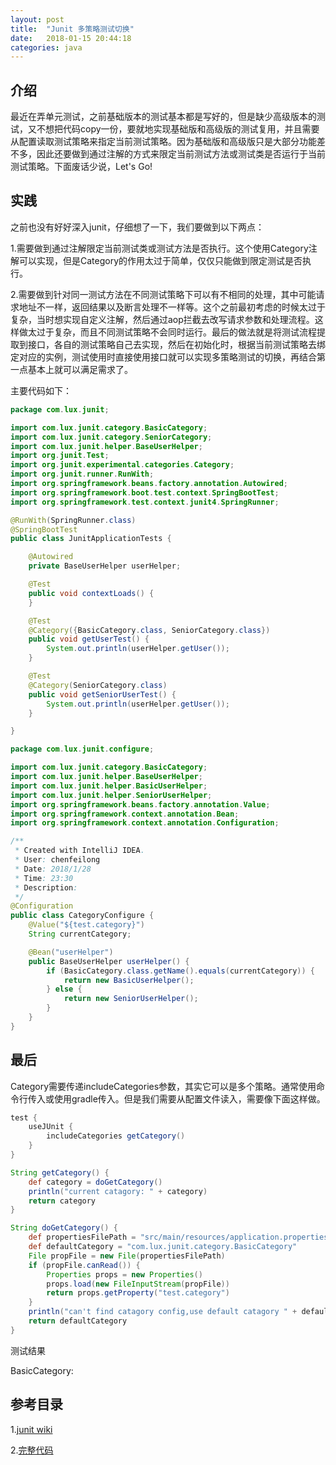 ```yaml
---
layout: post
title:  "Junit 多策略测试切换"
date:   2018-01-15 20:44:18
categories: java
---
```


## 介绍

最近在弄单元测试，之前基础版本的测试基本都是写好的，但是缺少高级版本的测试，又不想把代码copy一份，要就地实现基础版和高级版的测试复用，并且需要从配置读取测试策略来指定当前测试策略。因为基础版和高级版只是大部分功能差不多，因此还要做到通过注解的方式来限定当前测试方法或测试类是否运行于当前测试策略。下面废话少说，Let's Go!

## 实践

之前也没有好好深入junit，仔细想了一下，我们要做到以下两点：

1.需要做到通过注解限定当前测试类或测试方法是否执行。这个使用Category注解可以实现，但是Category的作用太过于简单，仅仅只能做到限定测试是否执行。

2.需要做到针对同一测试方法在不同测试策略下可以有不相同的处理，其中可能请求地址不一样，返回结果以及断言处理不一样等。这个之前最初考虑的时候太过于复杂，当时想实现自定义注解，然后通过aop拦截去改写请求参数和处理流程。这样做太过于复杂，而且不同测试策略不会同时运行。最后的做法就是将测试流程提取到接口，各自的测试策略自己去实现，然后在初始化时，根据当前测试策略去绑定对应的实例，测试使用时直接使用接口就可以实现多策略测试的切换，再结合第一点基本上就可以满足需求了。


主要代码如下：

```java
package com.lux.junit;

import com.lux.junit.category.BasicCategory;
import com.lux.junit.category.SeniorCategory;
import com.lux.junit.helper.BaseUserHelper;
import org.junit.Test;
import org.junit.experimental.categories.Category;
import org.junit.runner.RunWith;
import org.springframework.beans.factory.annotation.Autowired;
import org.springframework.boot.test.context.SpringBootTest;
import org.springframework.test.context.junit4.SpringRunner;

@RunWith(SpringRunner.class)
@SpringBootTest
public class JunitApplicationTests {

    @Autowired
    private BaseUserHelper userHelper;

    @Test
    public void contextLoads() {
    }

    @Test
    @Category({BasicCategory.class, SeniorCategory.class})
    public void getUserTest() {
        System.out.println(userHelper.getUser());
    }

    @Test
    @Category(SeniorCategory.class)
    public void getSeniorUserTest() {
        System.out.println(userHelper.getUser());
    }

}

```



```Java
package com.lux.junit.configure;

import com.lux.junit.category.BasicCategory;
import com.lux.junit.helper.BaseUserHelper;
import com.lux.junit.helper.BasicUserHelper;
import com.lux.junit.helper.SeniorUserHelper;
import org.springframework.beans.factory.annotation.Value;
import org.springframework.context.annotation.Bean;
import org.springframework.context.annotation.Configuration;

/**
 * Created with IntelliJ IDEA.
 * User: chenfeilong
 * Date: 2018/1/28
 * Time: 23:30
 * Description:
 */
@Configuration
public class CategoryConfigure {
    @Value("${test.category}")
    String currentCategory;

    @Bean("userHelper")
    public BaseUserHelper userHelper() {
        if (BasicCategory.class.getName().equals(currentCategory)) {
            return new BasicUserHelper();
        } else {
            return new SeniorUserHelper();
        }
    }
}

```



## 最后

Category需要传递includeCategories参数，其实它可以是多个策略。通常使用命令行传入或使用gradle传入。但是我们需要从配置文件读入，需要像下面这样做。

```groovy
test {
    useJUnit {
        includeCategories getCategory()
    }
}

String getCategory() {
    def category = doGetCategory()
    println("current catagory: " + category)
    return category
}

String doGetCategory() {
    def propertiesFilePath = "src/main/resources/application.properties"
    def defaultCategory = "com.lux.junit.category.BasicCategory"
    File propFile = new File(propertiesFilePath)
    if (propFile.canRead()) {
        Properties props = new Properties()
        props.load(new FileInputStream(propFile))
        return props.getProperty("test.category")
    }
    println("can't find catagory config,use default catagory " + defaultCategory)
    return defaultCategory
}
```

测试结果

BasicCategory:





## 参考目录

1.[junit wiki](https://github.com/junit-team/junit4/wiki/Categories)

2.[完整代码](https://git.coding.net/uleaf/junit.git)